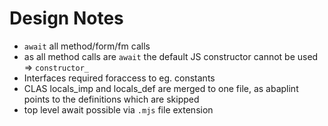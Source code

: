 # Design Notes


* `await` all method/form/fm calls
* as all method calls are `await` the default JS constructor cannot be used => `constructor_`
* Interfaces required foraccess to eg. constants
* CLAS locals_imp and locals_def are merged to one file, as abaplint points to the definitions which are skipped
* top level await possible via `.mjs` file extension